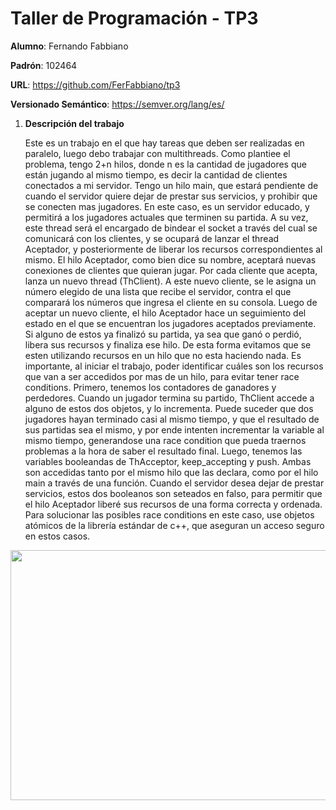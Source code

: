 # Taller de Programación - TP3

**Alumno**: Fernando Fabbiano

**Padrón**: 102464

**URL**: https://github.com/FerFabbiano/tp3

**Versionado Semántico**: https://semver.org/lang/es/

1. **Descripción del trabajo**

	Este es un trabajo en el que hay tareas que deben ser realizadas en paralelo, luego debo trabajar con multithreads. Como plantiee el problema, tengo 2+n hilos, donde n es la cantidad de jugadores que están jugando al mismo tiempo, es decir la cantidad de clientes conectados a mi servidor. 
	Tengo un hilo main, que estará pendiente de cuando el servidor quiere dejar de prestar sus servicios, y prohibir que se conecten mas jugadores. En este caso, es un servidor educado, y permitirá a los jugadores actuales que terminen su partida. A su vez, este thread será el encargado de bindear el socket a través del cual se comunicará con los clientes, y se ocupará de lanzar el thread Aceptador, y posteriormente de liberar los recursos correspondientes al mismo. 
	El hilo Aceptador, como bien dice su nombre, aceptará nuevas conexiones de clientes que quieran jugar. Por cada cliente que acepta, lanza un nuevo thread (ThClient). A este nuevo cliente, se le asigna un número elegido de una lista que recibe el servidor, contra el que comparará los números que ingresa el cliente en su consola. 
	Luego de aceptar un nuevo cliente, el hilo Aceptador hace un seguimiento del estado en el que se encuentran los jugadores aceptados previamente. Si alguno de estos ya finalizó su partida, ya sea que ganó o perdió, libera sus recursos y finaliza ese hilo. De esta forma evitamos que se esten utilizando recursos en un hilo que no esta haciendo nada. 
	Es importante, al iniciar el trabajo, poder identificar cuáles son los recursos que van a ser accedidos por mas de un hilo, para evitar tener race conditions. Primero, tenemos los contadores de ganadores y perdedores. Cuando un jugador termina su partido, ThClient accede a alguno de estos dos objetos, y lo incrementa. Puede suceder que dos jugadores hayan terminado casi al mismo tiempo, y que el resultado de sus partidas sea el mismo, y por ende intenten incrementar la variable al mismo tiempo, generandose una race condition que pueda traernos problemas a la hora de saber el resultado final. Luego, tenemos las variables booleandas de ThAcceptor, keep_accepting y push. Ambas son accedidas tanto por el mismo hilo que las declara, como por el hilo main a través de una función. Cuando el servidor desea dejar de prestar servicios, estos dos booleanos son seteados en falso, para permitir que el hilo Aceptador liberé sus recursos de una forma correcta y ordenada. Para solucionar las posibles race conditions en este caso, use objetos atómicos de la librería estándar de c++, que aseguran un acceso seguro en estos casos. 

<p align="center">
<img src="https://user-images.githubusercontent.com/38590805/82852257-d876a480-9ed8-11ea-8fa2-c2c6e334af61.png" 			width=700 height=400>

	
